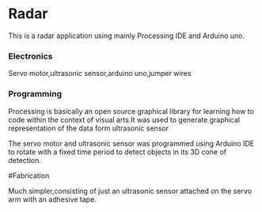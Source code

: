 # Radar
This is a radar application using mainly Processing IDE and Arduino uno.

### Electronics

Servo motor,ultrasonic sensor,arduino uno,jumper wires

### Programming

Processing is basically an open source graphical library for learning how to code within the context of visual arts.It was used to generate graphical representation of the data form ultrasonic sensor

The servo motor and ultrasonic sensor was programmed using Arduino IDE to rotate with a fixed time period to detect objects in its 3D cone of detection.

#Fabrication

Much simpler,consisting of just an ultrasonic sensor attached on the servo arm with an adhesive tape.


